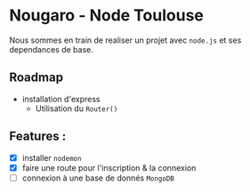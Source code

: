 
# Nougaro - Node Toulouse

Nous sommes en train de realiser un projet avec `node.js`
et ses dependances de base.
## Roadmap

- installation d'express
    - Utilisation du `Router()`




## Features :

- [x]  installer `nodemon`
- [x]  faire une route pour l'inscription & la connexion 
- [ ]  connexion à une base de donnés `MongoDB`